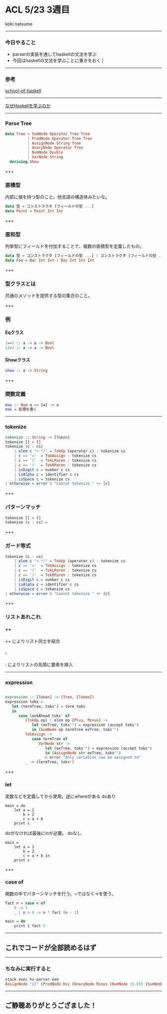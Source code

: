 
# ACL 5/23 3週目

koki natsume

---

### 今日やること

- parserの実装を通してhaskellの文法を学ぶ
- 今回はhaskellの文法を学ぶことに重きをおく |

---

### 参考

[school-of-haskell](https://www.schoolofhaskell.com/school/starting-with-haskell/basics-of-haskell/8_Parser)

---

[なぜHaskellを学ぶのか](https://qiita.com/arowM/items/0305d4f439752f285438)

--- 

### Parse Tree

```haskell:ParseTree.hs
data Tree = SumNode Operator Tree Tree
          | ProdNode Operator Tree Tree
          | AssignNode String Tree
          | UnaryNode Operator Tree
          | NumNode Double
          | VarNode String
  deriving Show
```

+++

### 直積型

内部に値を持つ型のこと。他言語の構造体みたいな。

```haskell:Ex.hs
data 型 = コンストラクタ [フィールドの型 ...]
data Point = Point Int Int
```

+++

### 直和型

列挙型にフィールドを付加することで、複数の直積型を定義したもの。

```haskell:Ex.hs
data 型 = コンストラクタ [フィールドの型 ...] | コンストラクタ [フィールドの型 ...] [| ...]
data Foo = Bar Int Int | Baz Int Int Int
```

+++

### 型クラスとは

共通のメソッドを提供する型の集合のこと。

+++
### 例

#### Eqクラス
```haskell:Eq.hs
(==) :: a -> a -> Bool
(/=) :: a -> a -> Bool
```

#### Showクラス
```haskell:Show.hs
show :: a -> String
```

+++

### 関数定義
```haskell:FuncDef.hs
max :: Num a => [a] -> a
max = 処理を書く
```

---


### tokenize

```haskell:Tokenize.hs
tokenize :: String -> [Token]
tokenize [] = []
tokenize (c : cs)
    | elem c "+-*/" = TokOp (operator c) : tokenize cs
    | c == '='  = TokAssign : tokenize cs
    | c == '('  = TokLParen : tokenize cs
    | c == ')'  = TokRParen : tokenize cs
    | isDigit c = number c cs
    | isAlpha c = identifier c cs
    | isSpace c = tokenize cs
| otherwise = error $ "Cannot tokenize " ++ [c]
```

+++

### パターンマッチ

``` haskell:PM.hs
tokenize [] = []
tokenize (c : cs) = 
```

+++ 

### ガード等式

``` haskell:Gad.hs
tokenize (c : cs)
    | elem c "+-*/" = TokOp (operator c) : tokenize cs
    | c == '='  = TokAssign : tokenize cs
    | c == '('  = TokLParen : tokenize cs
    | c == ')'  = TokRParen : tokenize cs
    | isDigit c = number c cs
    | isAlpha c = identifier c cs
    | isSpace c = tokenize cs
| otherwise = error $ "Cannot tokenize " ++ [c]
```

+++

### リストあれこれ

#### ++
++ によりリスト同士を結合
#### : 
: によりリストの先頭に要素を挿入

---

### expression
```haskell:Expression.hs

expression :: [Token] -> (Tree, [Token])
expression toks =
   let (termTree, toks') = term toks
   in
      case lookAhead toks' of
         (TokOp op) | elem op [Plus, Minus] ->
            let (exTree, toks'') = expression (accept toks')
            in (SumNode op termTree exTree, toks'')
         TokAssign ->
            case termTree of
               VarNode str ->
                  let (exTree, toks'') = expression (accept toks')
                  in (AssignNode str exTree, toks'')
               _ -> error "Only variables can be assigned to"
         _ -> (termTree, toks')
```

+++

### let
変数などを定義してから使用。逆にwhereがある
doあり
```
main = do
    let a = 1
        b = 2
        c = a + b
    print c
```

doがなければ最後にinが必要。
doなし

```
main =
    let a = 1
        b = 2
        c = a + b in
    print c
```

+++ 

### case of

関数の中でパターンマッチを行う。=ではなく->を使う。
```haskell:Fact.hs
fact n = case n of
    0 -> 1
    _ | n > 0 -> n * fact (n - 1)

main = do
    print $ fact 5
```

---


## これでコードが全部読めるはず

---

###  ちなみに実行すると

```haskell:Exec.hs
stack exec hs-parser-exe
AssignNode "x1" (ProdNode Div (UnaryNode Minus (NumNode 15.0)) (SumNode Plus (NumNode 2.0) (VarNode "x2")))
```

---

## ご静聴ありがとうござました！
